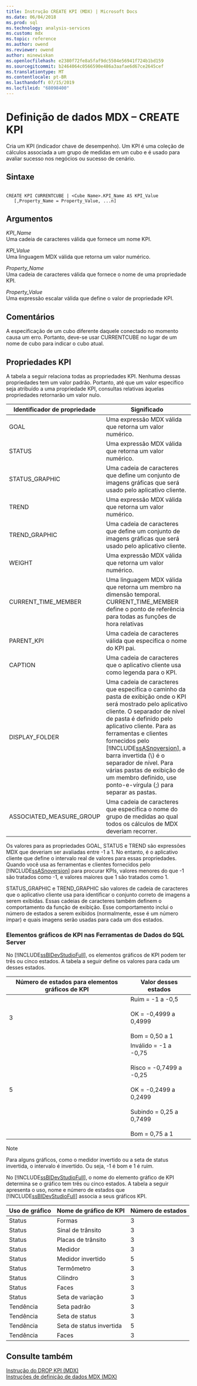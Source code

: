 ```yaml
---
title: Instrução CREATE KPI (MDX) | Microsoft Docs
ms.date: 06/04/2018
ms.prod: sql
ms.technology: analysis-services
ms.custom: mdx
ms.topic: reference
ms.author: owend
ms.reviewer: owend
author: minewiskan
ms.openlocfilehash: e2380f72fe8a5faf9dc5504e56941f724b1bd159
ms.sourcegitcommit: b2464064c0566590e486a3aafae6d67ce2645cef
ms.translationtype: MT
ms.contentlocale: pt-BR
ms.lasthandoff: 07/15/2019
ms.locfileid: "68098400"
---
```

# <a name="mdx-data-definition---create-kpi"></a>Definição de dados MDX – CREATE KPI


  Cria um KPI (indicador chave de desempenho). Um KPI é uma coleção de cálculos associada a um grupo de medidas em um cubo e é usado para avaliar sucesso nos negócios ou sucesso de cenário.  
  
## <a name="syntax"></a>Sintaxe  
  
```  
  
CREATE KPI CURRENTCUBE | <Cube Name>.KPI_Name AS KPI_Value  
   [,Property_Name = Property_Value, ...n]  
```  
  
## <a name="arguments"></a>Argumentos  
 *KPI_Name*  
 Uma cadeia de caracteres válida que fornece um nome KPI.  
  
 *KPI_Value*  
 Uma linguagem MDX válida que retorna um valor numérico.  
  
 *Property_Name*  
 Uma cadeia de caracteres válida que fornece o nome de uma propriedade KPI.  
  
 *Property_Value*  
 Uma expressão escalar válida que define o valor de propriedade KPI.  
  
## <a name="remarks"></a>Comentários  
 A especificação de um cubo diferente daquele conectado no momento causa um erro. Portanto, deve-se usar CURRENTCUBE no lugar de um nome de cubo para indicar o cubo atual.  
  
## <a name="kpi-properties"></a>Propriedades KPI  
 A tabela a seguir relaciona todas as propriedades KPI. Nenhuma dessas propriedades tem um valor padrão. Portanto, até que um valor específico seja atribuído a uma propriedade KPI, consultas relativas àquelas propriedades retornarão um valor nulo.  
  
|Identificador de propriedade|Significado|  
|-------------------------|-------------|  
|GOAL|Uma expressão MDX válida que retorna um valor numérico.|  
|STATUS|Uma expressão MDX válida que retorna um valor numérico.|  
|STATUS_GRAPHIC|Uma cadeia de caracteres que define um conjunto de imagens gráficas que será usado pelo aplicativo cliente.|  
|TREND|Uma expressão MDX válida que retorna um valor numérico.|  
|TREND_GRAPHIC|Uma cadeia de caracteres que define um conjunto de imagens gráficas que será usado pelo aplicativo cliente.|  
|WEIGHT|Uma expressão MDX válida que retorna um valor numérico.|  
|CURRENT_TIME_MEMBER|Uma linguagem MDX válida que retorna um membro na dimensão temporal. CURRENT_TIME_MEMBER define o ponto de referência para todas as funções de hora relativas|  
|PARENT_KPI|Uma cadeia de caracteres válida que especifica o nome do KPI pai.|  
|CAPTION|Uma cadeia de caracteres que o aplicativo cliente usa como legenda para o KPI.|  
|DISPLAY_FOLDER|Uma cadeia de caracteres que especifica o caminho da pasta de exibição onde o KPI será mostrado pelo aplicativo cliente. O separador de nível de pasta é definido pelo aplicativo cliente. Para as ferramentas e clientes fornecidos pelo [!INCLUDE[ssASnoversion](../includes/ssasnoversion-md.md)], a barra invertida (\\) é o separador de nível. Para várias pastas de exibição de um membro definido, use ponto-e-vírgula (;) para separar as pastas.|  
|ASSOCIATED_MEASURE_GROUP|Uma cadeia de caracteres que especifica o nome do grupo de medidas ao qual todos os cálculos de MDX deveriam recorrer.|  
  
 Os valores para as propriedades GOAL, STATUS e TREND são expressões MDX que deveriam ser avaliadas entre -1 a 1. No entanto, é o aplicativo cliente que define o intervalo real de valores para essas propriedades. Quando você usa as ferramentas e clientes fornecidos pelo [!INCLUDE[ssASnoversion](../includes/ssasnoversion-md.md)] para procurar KPIs, valores menores do que -1 são tratados como -1, e valores maiores que 1 são tratados como 1.  
  
 STATUS_GRAPHIC e TREND_GRAPHIC são valores de cadeia de caracteres que o aplicativo cliente usa para identificar o conjunto correto de imagens a serem exibidas. Essas cadeias de caracteres também definem o comportamento da função de exibição. Esse comportamento inclui o número de estados a serem exibidos (normalmente, esse é um número ímpar) e quais imagens serão usadas para cada um dos estados.  
  
### <a name="kpi-graphics-in-sql-server-data-tools"></a>Elementos gráficos de KPI nas Ferramentas de Dados do SQL Server  
 No [!INCLUDE[ssBIDevStudioFull](../includes/ssbidevstudiofull-md.md)], os elementos gráficos de KPI podem ter três ou cinco estados. A tabela a seguir define os valores para cada um desses estados.  
  
|Número de estados para elementos gráficos de KPI|Valor desses estados|  
|--------------------------------------|---------------------------|  
|3|Ruim = -1 a -0,5<br /><br /> OK = -0,4999 a 0,4999<br /><br /> Bom = 0,50 a 1|  
|5|Inválido = -1 a -0,75<br /><br /> Risco = -0,7499 a -0,25<br /><br /> OK = -0,2499 a 0,2499<br /><br /> Subindo = 0,25 a 0,7499<br /><br /> Bom = 0,75 a 1|  
  
> [!NOTE]  
>  Para alguns gráficos, como o medidor invertido ou a seta de status invertida, o intervalo é invertido. Ou seja, -1 é bom e 1 é ruim.  
  
 No [!INCLUDE[ssBIDevStudioFull](../includes/ssbidevstudiofull-md.md)], o nome do elemento gráfico de KPI determina se o gráfico tem três ou cinco estados. A tabela a seguir apresenta o uso, nome e número de estados que [!INCLUDE[ssBIDevStudioFull](../includes/ssbidevstudiofull-md.md)] associa a seus gráficos KPI.  
  
|Uso de gráfico|Nome de gráfico de KPI|Número de estados|  
|--------------------|-------------------------|----------------------|  
|Status|Formas|3|  
|Status|Sinal de trânsito|3|  
|Status|Placas de trânsito|3|  
|Status|Medidor|3|  
|Status|Medidor invertido|5|  
|Status|Termômetro|3|  
|Status|Cilindro|3|  
|Status|Faces|3|  
|Status|Seta de variação|3|  
|Tendência|Seta padrão|3|  
|Tendência|Seta de status|3|  
|Tendência|Seta de status invertida|5|  
|Tendência|Faces|3|  
  
## <a name="see-also"></a>Consulte também  
 [Instrução do DROP KPI &#40;MDX&#41;](../mdx/mdx-data-definition-drop-kpi.md)   
 [Instruções de definição de dados MDX &#40;MDX&#41;](../mdx/mdx-data-definition-statements-mdx.md)  
  
  
